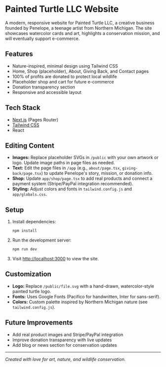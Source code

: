 # Painted Turtle LLC Website

A modern, responsive website for Painted Turtle LLC, a creative business founded by Penelope, a teenage artist from Northern Michigan. The site showcases watercolor cards and art, highlights a conservation mission, and will eventually support e-commerce.

## Features
- Nature-inspired, minimal design using Tailwind CSS
- Home, Shop (placeholder), About, Giving Back, and Contact pages
- 100% of profits are donated to protect local wildlife
- Placeholder shop and cart for future e-commerce
- Donation transparency section
- Responsive and accessible layout

## Tech Stack
- [Next.js](https://nextjs.org/) (Pages Router)
- [Tailwind CSS](https://tailwindcss.com/)
- React

## Editing Content
- **Images:** Replace placeholder SVGs in `/public` with your own artwork or logo. Update image paths in page files as needed.
- **Text:** Edit the page files in `/app` (e.g., `about/page.tsx`, `giving-back/page.tsx`) to update Penelope's story, mission, or donation info.
- **Shop:** Update `app/shop/page.tsx` to add real products and connect a payment system (Stripe/PayPal integration recommended).
- **Styling:** Adjust colors and fonts in `tailwind.config.js` and `app/globals.css`.

## Setup
1. Install dependencies:
   ```bash
   npm install
   ```
2. Run the development server:
   ```bash
   npm run dev
   ```
3. Visit [http://localhost:3000](http://localhost:3000) to view the site.

## Customization
- **Logo:** Replace `/public/file.svg` with a hand-drawn, watercolor-style painted turtle logo.
- **Fonts:** Uses Google Fonts (Pacifico for handwritten, Inter for sans-serif).
- **Colors:** Custom palette inspired by Northern Michigan nature (see `tailwind.config.js`).

## Future Improvements
- Add real product images and Stripe/PayPal integration
- Improve donation transparency with live updates
- Add blog or news section for conservation updates

---

*Created with love for art, nature, and wildlife conservation.*
